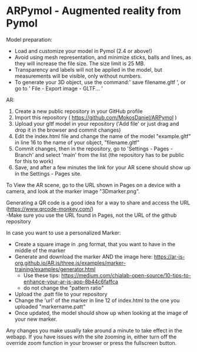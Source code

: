 # ARPymol - Augmented reality from Pymol

  Model preparation:
  - Load and customize your model in Pymol (2.4 or above!)
  - Avoid using mesh representation, and minimize sticks, balls and lines, as they will increase the file size. The size limit is 25 MB.
  - Transparency and labels will not be applied in the model, but measurements will be visible, only without numbers.
  - To generate your 3D object, use the command:' save filename.gltf ', or go to ' File - Export image - GLTF... '
 
  AR:
  1. Create a new public repository in your GitHub profile
  2. Import this repository ( https://github.com/MokosDaniel/ARPymol )
  3. Upload your gltf model in your repository ('Add file' or just drag and drop it in the browser and commit changes)
  4. Edit the index.html file and change the name of the model "example.gltf" in line 16 to the name of your object, "filename.gltf"
  5. Commit changes, then in the repository, go to 'Settings - Pages - Branch' and select 'main' from the list (the repository has to be public for this to work)
  6. Save, and after a few minutes the link for your AR scene should show up in the Settings - Pages site.
 
To View the AR scene, go to the URL shown in Pages on a device with a camera, and look at the marker image "3Dmarker.png".

Generating a QR code is a good idea for a way to share and access the URL (https://www.qrcode-monkey.com/)  
    -Make sure you use the URL found in Pages, not the URL of the github repository
 
 
In case you want to use a personalized Marker:
  - Create a square image in .png format, that you want to have in the middle of the marker 
  - Generate and download the marker AND the image here: https://ar-js-org.github.io/AR.js/three.js/examples/marker-training/examples/generator.html
      - Use these tips: https://medium.com/chialab-open-source/10-tips-to-enhance-your-ar-js-app-8b44c6faffca
      - do not change the "pattern ratio"
  - Upload the .patt file to your repository
  - Change the 'url' of the marker in line 12 of index.html to the one you uploaded "markername.patt"
  - Once updated, the model should show up when looking at the image of your new marker.
 
Any changes you make usually take around a minute to take effect in the webapp.
If you have issues with the site zooming in, either turn off the override zoom function in your browser or press the fullscreen button.
